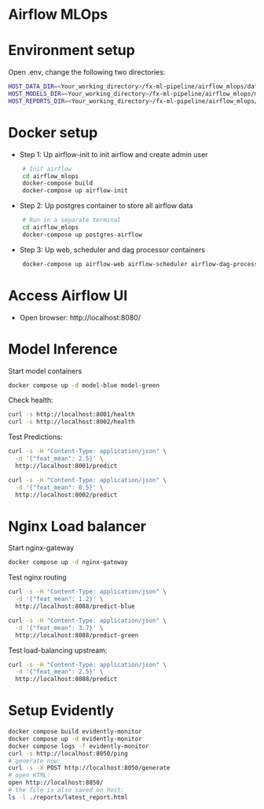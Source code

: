 # Airflow MLOps

# Environment setup

Open .env, change the following two directories:
```bash
HOST_DATA_DIR=<Your_working_directory>/fx-ml-pipeline/airflow_mlops/data
HOST_MODELS_DIR=<Your_working_directory>/fx-ml-pipeline/airflow_mlops/models
HOST_REPORTS_DIR=<Your_working_directory>/fx-ml-pipeline/airflow_mlops/reports
```

# Docker setup
 - Step 1: Up airflow-init to init airflow and create admin user
```bash
    # Init airflow
    cd airflow_mlops 
    docker-compose build
    docker-compose up airflow-init
```

 - Step 2: Up postgres container to store all airflow data
```bash
    # Run in a separate terminal
    cd airflow_mlops 
    docker-compose up postgres-airflow
```
 - Step 3: Up web, scheduler and dag processor containers
```bash
    docker-compose up airflow-web airflow-scheduler airflow-dag-processor
```

# Access Airflow UI
 - Open browser: http://localhost:8080/

# Model Inference 

Start model containers
```bash
docker compose up -d model-blue model-green
```

Check health:
```bash
curl -s http://localhost:8001/health
curl -s http://localhost:8002/health
```
Test Predictions:
```bash
curl -s -H "Content-Type: application/json" \
  -d '{"feat_mean": 2.5}' \
  http://localhost:8001/predict

curl -s -H "Content-Type: application/json" \
  -d '{"feat_mean": 0.5}' \
  http://localhost:8002/predict
```

# Nginx Load balancer 

Start nginx-gateway
```bash
docker compose up -d nginx-gateway
```

Test nginx routing
```bash
curl -s -H "Content-Type: application/json" \
  -d '{"feat_mean": 1.2}' \
  http://localhost:8088/predict-blue

curl -s -H "Content-Type: application/json" \
  -d '{"feat_mean": 3.7}' \
  http://localhost:8088/predict-green
```

Test load-balancing upstream:

```bash
curl -s -H "Content-Type: application/json" \
  -d '{"feat_mean": 2.5}' \
  http://localhost:8088/predict
```

# Setup Evidently

```bash
docker compose build evidently-monitor
docker compose up -d evidently-monitor
docker compose logs -f evidently-monitor
curl -s http://localhost:8050/ping
# generate now:
curl -s -X POST http://localhost:8050/generate
# open HTML:
open http://localhost:8050/
# the file is also saved on host:
ls -l ./reports/latest_report.html
```

